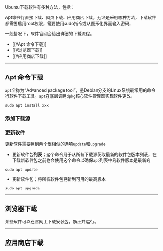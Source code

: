 Ubuntu下载软件有多种方法，包括：

Apt命令行直接下载、网页下载、应用商店下载。无论是采用哪种方法，下载软件都需要启用root权限，需要使用sudo指令或从图形化界面输入密码。

一般情况下，软件官网会给出详细的下载流程。
 
+ [[#Apt 命令下载]]
+ [[#浏览器下载]]
+ [[#应用商店下载]]

---
## Apt 命令下载

`apt`全称为“Advanced package tool”，是Debian分支的Linux系统最常用的命令行软件下载工具。`apt`在底层调用`dpkg`核心软件管理器实现软件更改。

```
sudo apt install xxx
```

### 添加下载源




### 更新软件

更新软件需要用到两个很相似的选项`update`和`upgrade`

+ 更新软件包**列表**；这个命令用于从所有下载源获取最新的软件包版本列表，在下载新软件包之前也会使用这个命令以确保`apt`列表中的软件版本是最新的

```
sudo apt update
```

+ 更新软件包；将所有软件包更新到可用的最高版本

```
sudo apt upgrade
```

---
## 浏览器下载

某些软件可以在官网上下载安装包，解压并运行。


---
## 应用商店下载

